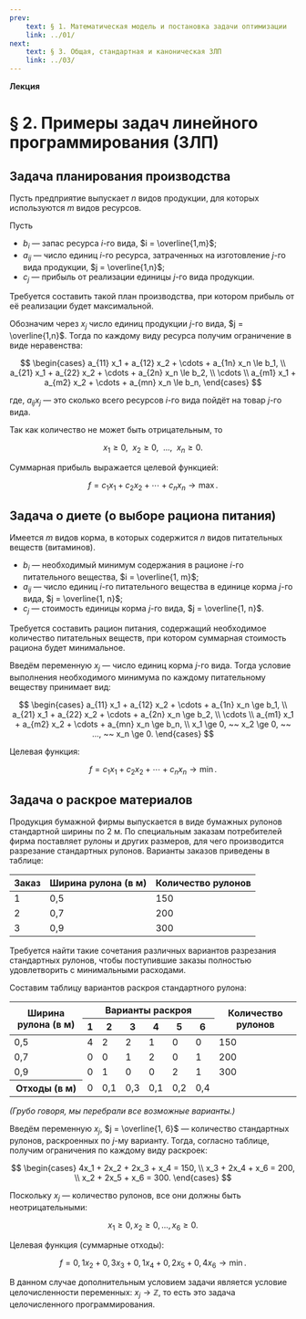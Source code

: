 ```yaml
---
prev:
    text: § 1. Математическая модель и постановка задачи оптимизации
    link: ../01/
next:
    text: § 3. Общая, стандартная и каноническая ЗЛП
    link: ../03/
---
```


**Лекция**

# § 2. Примеры задач линейного программирования (ЗЛП)

## Задача планирования производства

Пусть предприятие выпускает $n$ видов продукции, для которых используются $m$ видов ресурсов.

Пусть
* $b_i$ — запас ресурса $i$-го вида, $i = \overline{1,m}$;
* $a_{ij}$ — число единиц $i$-го ресурса, затраченных на изготовление $j$-го вида продукции, $j = \overline{1,n}$;
* $c_j$ — прибыль от реализации единицы $j$-го вида продукции.

Требуется составить такой план производства, при котором прибыль от её реализации будет максимальной.

Обозначим через $x_j$ число единиц продукции $j$-го вида, $j = \overline{1,n}$. Тогда по каждому виду ресурса получим ограничение в виде неравенства:

$$
\begin{cases}
a_{11} x_1 + a_{12} x_2 + \cdots + a_{1n} x_n \le b_1, \\
a_{21} x_1 + a_{22} x_2 + \cdots + a_{2n} x_n \le b_2, \\
\cdots \\
a_{m1} x_1 + a_{m2} x_2 + \cdots + a_{mn} x_n \le b_n,
\end{cases}
$$

где, $a_{ij} x_j$ — это сколько всего ресурсов $i$-го вида пойдёт на товар $j$-го вида.

Так как количество не может быть отрицательным, то

$$
x_1 \ge 0, ~ ~ x_2 \ge 0, ~ ~ ..., ~ ~ x_n \ge 0.
$$

Суммарная прибыль выражается целевой функцией:

$$
f = c_1 x_1 + c_2 x_2 + \cdots + c_n x_n \to \max.
$$

## Задача о диете (о выборе рациона питания)

Имеется $m$ видов корма, в которых содержится $n$ видов питательных веществ (витаминов).

* $b_i$ — необходимый минимум содержания в рационе $i$-го питательного вещества, $i = \overline{1, m}$;
* $a_{ij}$ — число единиц $i$-го питательного вещества в единице корма $j$-го вида, $j = \overline{1, n}$;
* $c_j$ — стоимость единицы корма $j$-го вида, $j = \overline{1, n}$.

Требуется составить рацион питания, содержащий необходимое количество питательных веществ, при котором суммарная стоимость рациона будет минимальное.

Введём переменную $x_j$ — число единиц корма $j$-го вида. Тогда условие выполнения необходимого минимума по каждому питательному веществу принимает вид:

$$
\begin{cases}
a_{11} x_1 + a_{12} x_2 + \cdots + a_{1n} x_n \ge b_1, \\
a_{21} x_1 + a_{22} x_2 + \cdots + a_{2n} x_n \ge b_2, \\
\cdots \\
a_{m1} x_1 + a_{m2} x_2 + \cdots + a_{mn} x_n \ge b_n, \\
x_1 \ge 0, ~~ x_2 \ge 0, ~~ ..., ~~ x_n \ge 0.
\end{cases}
$$

Целевая функция:

$$
f = c_1 x_1 + c_2 x_2 + \cdots + c_n x_n \to \min.
$$

## Задача о раскрое материалов

Продукция бумажной фирмы выпускается в виде бумажных рулонов стандартной ширины по 2 м. По специальным заказам потребителей фирма поставляет рулоны и других размеров, для чего производится разрезание стандартных рулонов. Варианты заказов приведены в таблице:

| Заказ | Ширина рулона (в м) | Количество рулонов |
|-|-|-|
| 1 | 0,5 | 150 |
| 2 | 0,7 | 200 |
| 3 | 0,9 | 300 |

Требуется найти такие сочетания различных вариантов разрезания стандартных рулонов, чтобы поступившие заказы полностью удовлетворить с минимальными расходами.

Составим таблицу вариантов раскроя стандартного рулона:

<table>
    <thead>
        <tr>
            <th rowspan="2">Ширина рулона (в м)</th>
            <th colspan="6">Варианты раскроя</th>
            <th rowspan="2">Количество рулонов</th>
        </tr>
        <tr>
            <th>1</th>
            <th>2</th>
            <th>3</th>
            <th>4</th>
            <th>5</th>
            <th>6</th>
        </tr>
    </thead>
    <tbody>
        <tr>
            <td>0,5</td>
            <td>4</td>
            <td>2</td>
            <td>2</td>
            <td>1</td>
            <td>0</td>
            <td>0</td>
            <td>150</td>
        </tr>
        <tr>
            <td>0,7</td>
            <td>0</td>
            <td>0</td>
            <td>1</td>
            <td>2</td>
            <td>0</td>
            <td>1</td>
            <td>200</td>
        </tr>
        <tr>
            <td>0,9</td>
            <td>0</td>
            <td>1</td>
            <td>0</td>
            <td>0</td>
            <td>2</td>
            <td>1</td>
            <td>300</td>
        </tr>
        <tr>
            <th>Отходы (в м)</th>
            <td>0</td>
            <td>0,1</td>
            <td>0,3</td>
            <td>0,1</td>
            <td>0,2</td>
            <td>0,4</td>
            <td></td>
        </tr>
    </tbody>
</table>

*(Грубо говоря, мы перебрали все возможные варианты.)*

Введём переменную $x_j$, $j = \overline{1, 6}$ — количество стандартных рулонов, раскроенных по $j$-му варианту. Тогда, согласно таблице, получим ограничения по каждому виду раскроек:

$$
\begin{cases}
4x_1 + 2x_2 + 2x_3 + x_4 = 150, \\
x_3 + 2x_4 + x_6 = 200, \\
x_2 + 2x_5 + x_6 = 300.
\end{cases}
$$

Поскольку $x_j$ — количество рулонов, все они должны быть неотрицательными:

$$
x_1 \ge 0, x_2 \ge 0, ..., x_6 \ge 0.
$$

Целевая функция (суммарные отходы):

$$
f = 0,1 x_2 + 0,3 x_3 + 0,1 x_4 + 0,2 x_5 + 0,4 x_6 \to \min.
$$

В данном случае дополнительным условием задачи является условие целочисленности переменных: $x_j \to \mathbb{Z}$, то есть это задача целочисленного программирования.